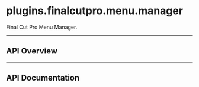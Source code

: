 # plugins.finalcutpro.menu.manager

Final Cut Pro Menu Manager.

---

## API Overview

---

## API Documentation

